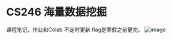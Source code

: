 # CS246 海量数据挖掘 
课程笔记，作业和Colab 不定时更新 flag是寒假之前更完。
![image](https://github.com/copyrosicky/CS246/images/1636686461.jpg)

